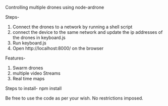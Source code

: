 Controlling multiple drones using node-ardrone 

Steps-
1) Connect the drones to a network by running a shell script
2) connect the device to the same network and update the ip addresses of the drones in keyboard.js
3) Run keyboard.js 
4) Open http://localhost:8000/ on the browser

Features-
1) Swarm drones 
2) multiple video Streams 
3) Real time maps   

Steps to install-
npm install

Be free to use the code as per your wish. No restrictions imposed.

 
